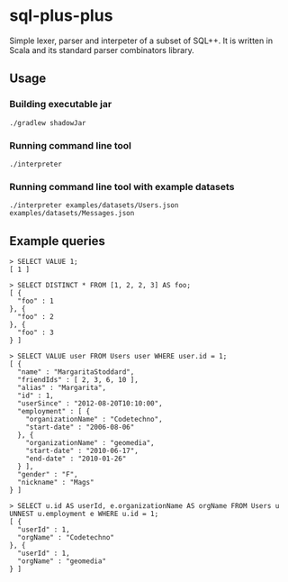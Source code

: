 # sql-plus-plus

Simple lexer, parser and interpeter of a subset of SQL++. It is written in Scala and its standard parser combinators library.

## Usage

### Building executable jar

```
./gradlew shadowJar
```

### Running command line tool

```
./interpreter
```

### Running command line tool with example datasets

```
./interpreter examples/datasets/Users.json examples/datasets/Messages.json
```

## Example queries

```
> SELECT VALUE 1;
[ 1 ]
```

```
> SELECT DISTINCT * FROM [1, 2, 2, 3] AS foo;
[ {
  "foo" : 1
}, {
  "foo" : 2
}, {
  "foo" : 3
} ]
```

```
> SELECT VALUE user FROM Users user WHERE user.id = 1;
[ {
  "name" : "MargaritaStoddard",
  "friendIds" : [ 2, 3, 6, 10 ],
  "alias" : "Margarita",
  "id" : 1,
  "userSince" : "2012-08-20T10:10:00",
  "employment" : [ {
    "organizationName" : "Codetechno",
    "start-date" : "2006-08-06"
  }, {
    "organizationName" : "geomedia",
    "start-date" : "2010-06-17",
    "end-date" : "2010-01-26"
  } ],
  "gender" : "F",
  "nickname" : "Mags"
} ]

```

```
> SELECT u.id AS userId, e.organizationName AS orgName FROM Users u UNNEST u.employment e WHERE u.id = 1;
[ {
  "userId" : 1,
  "orgName" : "Codetechno"
}, {
  "userId" : 1,
  "orgName" : "geomedia"
} ]
```
